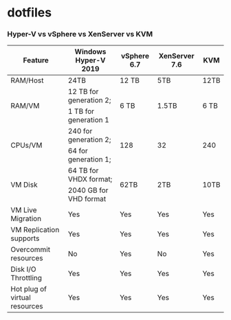 # dotfiles
### Hyper-V vs vSphere vs XenServer vs KVM
<table>
    <thead>
        <tr>
            <th>Feature</th>
            <th>Windows Hyper-V 2019</th>
            <th>vSphere 6.7</th>
            <th>XenServer 7.6	</th>
            <th>KVM</th>
        </tr>
    </thead>
    <tbody>
    <tr style='backgroundcolor: white'>
    <td> RAM/Host	</td>
    <td> 24TB</td>
    <td> 12 TB	</td>
    <td> 5TB	</td>
    <td> 12TB </td>
    </tr>
        <tr style='backgroundcolor: white'>
        <td rowspan=2>RAM/VM</td>
         <td >12 TB for generation 2;	</td>
         <td rowspan=2>6 TB		</td>
        <td rowspan=2>1.5TB	</td>
        <td rowspan=2>6 TB</td>
        </tr>
        <tr style='backgroundcolor: white'>
            <td>1 TB for generation 1	</td>
        </tr>
        <tr style='backgroundcolor: white'>
            <td rowspan=2>CPUs/VM	</td>
            <td>240 for generation 2;</td>
            <td rowspan=2>128</td>
            <td rowspan=2>32</td>
            <td rowspan=2>240</td>
        </tr>
        <tr style='backgroundcolor: white'>
            <td>64 for generation 1;</td>
        </tr>
                <tr style='backgroundcolor: white'>
            <td rowspan=2>VM Disk	</td>
            <td>64 TB for VHDX format;	</td>
            <td rowspan=2>62TB</td>
            <td rowspan=2>2TB</td>
            <td rowspan=2>10TB</td>
        </tr>
        <tr style='backgroundcolor: white'>
            <td>2040 GB for VHD format</td>
        </tr>
        <tr style='backgroundcolor: white'>
        <td>VM Live Migration	</td>
        <td>Yes	</td>
        <td>Yes	</td>
        <td>Yes	</td>
        <td>Yes	</td>
        </tr>
                <tr style='backgroundcolor: white'>
        <td>VM Replication supports	</td>
        <td>Yes	</td>
        <td>Yes	</td>
        <td>Yes	</td>
        <td>Yes	</td>
        </tr>
                <tr style='backgroundcolor: white'>
        <td>Overcommit resources	</td>
        <td>No	</td>
        <td>Yes	</td>
        <td>No	</td>
        <td>Yes	</td>
        </tr>
                <tr style='backgroundcolor: white'>
        <td>Disk I/O Throttling	</td>
        <td>Yes	</td>
        <td>Yes	</td>
        <td>Yes	</td>
        <td>Yes	</td>
        </tr>
                <tr style='backgroundcolor : white'></tr>
        <td>Hot plug of virtual resources	</td>
        <td>Yes	</td>
        <td>Yes	</td>
        <td>Yes	</td>
        <td>Yes	</td>
        </tr>